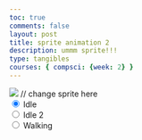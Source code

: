 ```yaml
---
toc: true
comments: false
layout: post
title: sprite animation 2
description: ummm sprite!!!
type: tangibles
courses: { compsci: {week: 2} }
---
```


<body>
    <div>
        <canvas id="spriteContainer"> <!-- Within the base div is a canvas. An HTML canvas is used only for graphics. It allows the user to access some basic functions related to the image created on the canvas (including animation) -->
            <img id="fox_sprite" src="{{site.baseurl}}/images/fox_sprite.png">  // change sprite here
        </canvas>
        <div id="controls"> <!--basic radio buttons which can be used to check whether each individual animaiton works -->
            <input type="radio" name="animation" id="idle" checked>
            <label for="idle">Idle</label><br>
            <input type="radio" name="animation" id="idle_look">
            <label for="idle_look">Idle 2</label><br>
            <input type="radio" name="animation" id="walking">
            <label for="walking">Walking</label><br>
        </div>
    </div>
</body>

<script>
    // start on page load
    window.addEventListener('load', function () {
        const canvas = document.getElementById('spriteContainer');
        const ctx = canvas.getContext('2d');
        const SPRITE_WIDTH = 32;  // matches sprite pixel width
        const SPRITE_HEIGHT = 32; // matches sprite pixel height
        const FRAME_LIMIT = {
            'idle': 5,
            'idle_look': 14,
            'walking': 8,
            'jump':11,
            'scare':5,
            'sleep':6,
            'down':7,
        }

        const SCALE_FACTOR = 5;  // control size of sprite on canvas
        canvas.width = SPRITE_WIDTH * SCALE_FACTOR;
        canvas.height = SPRITE_HEIGHT * SCALE_FACTOR;

        class Fox {
            constructor() {
                this.image = document.getElementById("fox_sprite");
                this.x = 0;
                this.y = 0;
                this.minFrame = 0;
                this.maxFrame = FRAME_LIMIT['idle'];
                this.frameX = 0;
                this.frameY = 0;
            }

            // draw fox object
            draw(context) {
                context.drawImage(
                    this.image,
                    this.frameX * SPRITE_WIDTH,
                    this.frameY * SPRITE_HEIGHT,
                    SPRITE_WIDTH,
                    SPRITE_HEIGHT,
                    this.x,
                    this.y,
                    canvas.width,
                    canvas.height
                );
            }

            // update frameX of object
            update() {
                if (this.frameX < this.maxFrame) {
                    this.frameX++;
                } else {
                    this.frameX = 0;
                }
            }
        }

        // fox object
        const fox = new Fox();

        // update frameY of Fox object, action from idle, bark, walk radio control
        const controls = document.getElementById('controls');
        controls.addEventListener('click', function (event) {
            if (event.target.tagName === 'INPUT') {
                const selectedAnimation = event.target.id;
                switch (selectedAnimation) {
                    case 'idle':
                        fox.frameY = 0;
                        fox.maxFrame = FRAME_LIMIT['idle'];
                        break;
                    case 'idle_look':
                        fox.frameY = 1;
                        fox.maxFrame = FRAME_LIMIT['idle_look'];
                        break;
                    case 'walking':
                        fox.frameY = 2;
                        fox.maxFrame = FRAME_LIMIT['walking'];
                        break;
                    default:
                        break;
                }
            }
        });
        document.addEventListener('keydown', function(event) {
    switch (event.key) {
        case 'ArrowUp':
            fox.frameY = 3; // Assuming frameY index for upward movement animation
            fox.maxFrame = FRAME_LIMIT['jump'];
            break;
        case 'ArrowDown':
            fox.frameY = 6; // Assuming frameY index for downward movement animation
            fox.maxFrame = FRAME_LIMIT['down'];
            break;
        case 'ArrowLeft':
            fox.frameY = 4; // Assuming frameY index for leftward movement animation
            fox.maxFrame = FRAME_LIMIT['scare'];
            break;
        case 'ArrowRight':
            fox.frameY = 5; // Assuming frameY index for rightward movement animation
            fox.maxFrame = FRAME_LIMIT['sleep'];
            break;
        default:
            break;
    }

    // Start the animation loop
    animate();
});
        // Animation recursive control function
        function animate() {
            // Clears the canvas to remove the previous frame.
            ctx.clearRect(0, 0, canvas.width, canvas.height);

            // Draws the current frame of the sprite.
            fox.draw(ctx);

            // Updates the `frameX` property to prepare for the next frame in the sprite sheet.
            fox.update();

           // Introduce a delay of 100 milliseconds (adjust as needed for desired speed)
            setTimeout(function() {
                requestAnimationFrame(animate);
            }, 200); // Adjust delay time for slower or faster animation
        }

        // run 1st animate
        animate();
    });
</script>